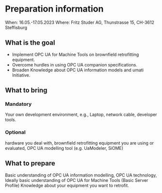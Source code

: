 # Preparation information

When: 16.05.-17.05.2023
Where: Fritz Studer AG, Thunstrasse 15, CH-3612 Steffisburg

## What is the goal

- Implement OPC UA for Machine Tools on brownfield retrofitting equipment.
- Overcome hurdles in using OPC UA companion specifications.
- Broaden Knowledge about OPC UA information models and umati Initiative.

## What to bring

### Mandatory

Your own development environment, e.g., Laptop, network cable, developer tools.

### Optional

hardware you deal with, brownfield retrofitting equipment you are using or evaluated, OPC UA modelling tool (e.g. UaModeler, SiOME)

## What to prepare

Basic understanding of OPC UA information modelling, OPC UA technology,
Ideally basic understanding of OPC UA for Machine Tools (Basic Server Profile)
Knowledge about your equipment you want to retrofit.
